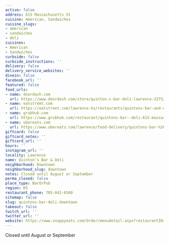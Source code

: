 ```yaml
---
active: false
address: 615 Massachusetts St
cuisine: American, Sandwiches
cuisine_slugs:
- american
- sandwiches
- deli
cuisines:
- American
- Sandwiches
curbside: false
curbside_instructions: ''
delivery: false
delivery_service_websites: ''
dinein: false
facebook_url: ''
featured: false
food_urls:
- name: doordash.com
  url: https://www.doordash.com/store/quinton-s-bar-deli-lawrence-327524/en-US
- name: eatstreet.com
  url: https://eatstreet.com/lawrence-ks/restaurants/quintons-bar-and-deli
- name: grubhub.com
  url: https://www.grubhub.com/restaurant/quintons-bar--deli-615-massachusetts-st-lawrence/1403501
- name: ubereats.com
  url: https://www.ubereats.com/lawrence/food-delivery/quintons-bar-%26-deli/BHXw1CRcR0CSBGlnA2CCaw
giftcard: false
giftcard_notes: ''
giftcard_url: ''
hours: ''
instagram_url: ''
locality: Lawrence
name: Quinton’s Bar & Deli
neighborhood: Downtown
neighborhood_slug: downtown
notes: Closed until August or September
perma_closed: false
place_type: BarOrPub
region: KS
restaurant_phone: 785-842-6560
sitemap: false
slug: quintons-bar-deli-downtown
takeout: false
twitch_url: ''
twitter_url: ''
website: https://www.snappyeats.com/Order/menudetail.aspx?restaurantID=5020#!/category/
---
```


Closed until August or September